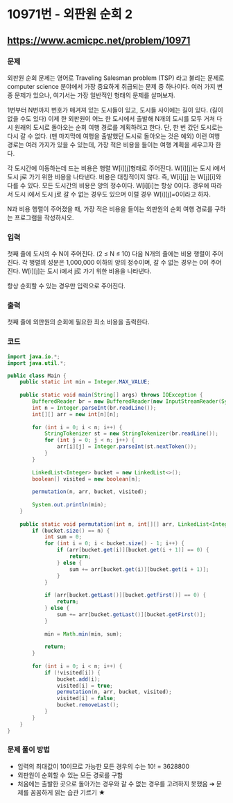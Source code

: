 # 10971번 - 외판원 순회 2

## https://www.acmicpc.net/problem/10971

### 문제

외판원 순회 문제는 영어로 Traveling Salesman problem (TSP) 라고 불리는 문제로 computer science 분야에서 가장 중요하게 취급되는 문제 중 하나이다. 여러 가지 변종 문제가 있으나, 여기서는 가장 일반적인 형태의 문제를 살펴보자.

1번부터 N번까지 번호가 매겨져 있는 도시들이 있고, 도시들 사이에는 길이 있다. (길이 없을 수도 있다) 이제 한 외판원이 어느 한 도시에서 출발해 N개의 도시를 모두 거쳐 다시 원래의 도시로 돌아오는 순회 여행 경로를 계획하려고 한다. 단, 한 번 갔던 도시로는 다시 갈 수 없다. (맨 마지막에 여행을 출발했던 도시로 돌아오는 것은 예외) 이런 여행 경로는 여러 가지가 있을 수 있는데, 가장 적은 비용을 들이는 여행 계획을 세우고자 한다.

각 도시간에 이동하는데 드는 비용은 행렬 W[i][j]형태로 주어진다. W[i][j]는 도시 i에서 도시 j로 가기 위한 비용을 나타낸다. 비용은 대칭적이지 않다. 즉, W[i][j] 는 W[j][i]와 다를 수 있다. 모든 도시간의 비용은 양의 정수이다. W[i][i]는 항상 0이다. 경우에 따라서 도시 i에서 도시 j로 갈 수 없는 경우도 있으며 이럴 경우 W[i][j]=0이라고 하자.

N과 비용 행렬이 주어졌을 때, 가장 적은 비용을 들이는 외판원의 순회 여행 경로를 구하는 프로그램을 작성하시오.

### 입력

첫째 줄에 도시의 수 N이 주어진다. (2 ≤ N ≤ 10) 다음 N개의 줄에는 비용 행렬이 주어진다. 각 행렬의 성분은 1,000,000 이하의 양의 정수이며, 갈 수 없는 경우는 0이 주어진다. W[i][j]는 도시 i에서 j로 가기 위한 비용을 나타낸다.

항상 순회할 수 있는 경우만 입력으로 주어진다.

### 출력

첫째 줄에 외판원의 순회에 필요한 최소 비용을 출력한다.

### 코드

``` java
import java.io.*;
import java.util.*;

public class Main {
	public static int min = Integer.MAX_VALUE;
	
	public static void main(String[] args) throws IOException {
		BufferedReader br = new BufferedReader(new InputStreamReader(System.in));
		int n = Integer.parseInt(br.readLine());
		int[][] arr = new int[n][n];
		
		for (int i = 0; i < n; i++) {
			StringTokenizer st = new StringTokenizer(br.readLine());
			for (int j = 0; j < n; j++) {
				arr[i][j] = Integer.parseInt(st.nextToken());
			}
		}
		
		LinkedList<Integer> bucket = new LinkedList<>();
		boolean[] visited = new boolean[n];
		
		permutation(n, arr, bucket, visited);
		
		System.out.println(min);
	}
	
	public static void permutation(int n, int[][] arr, LinkedList<Integer> bucket, boolean[] visited) {
		if (bucket.size() == n) {
			int sum = 0;
			for (int i = 0; i < bucket.size() - 1; i++) {
				if (arr[bucket.get(i)][bucket.get(i + 1)] == 0) {
					return;
				} else {
					sum += arr[bucket.get(i)][bucket.get(i + 1)];
				}
			}
			
			if (arr[bucket.getLast()][bucket.getFirst()] == 0) {
				return;
			} else {
				sum += arr[bucket.getLast()][bucket.getFirst()];
			}
			
			min = Math.min(min, sum);
			
			return;
		}
		
		for (int i = 0; i < n; i++) {
			if (!visited[i]) {
				bucket.add(i);
				visited[i] = true;
				permutation(n, arr, bucket, visited);
				visited[i] = false;
				bucket.removeLast();
			}
		}
	}
}
```

### 문제 풀이 방법

* 입력의 최대값이 10이므로 가능한 모든 경우의 수는 10! = 3628800
* 외판원이 순회할 수 있는 모든 경로를 구함
* 처음에는 출발한 곳으로 돌아가는 경우와 갈 수 없는 경우를 고려하지 못했음 ➔ 문제를 꼼꼼하게 읽는 습관 기르기 ★

